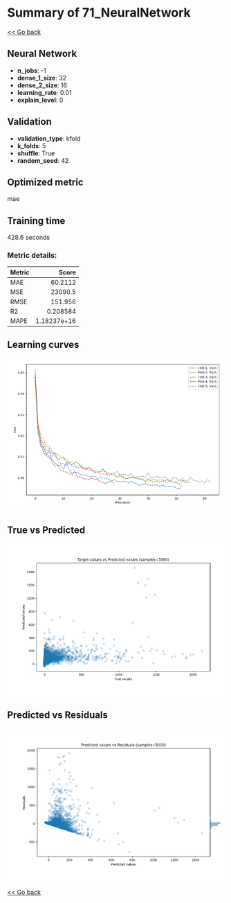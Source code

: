 # Summary of 71_NeuralNetwork

[<< Go back](../README.md)


## Neural Network
- **n_jobs**: -1
- **dense_1_size**: 32
- **dense_2_size**: 16
- **learning_rate**: 0.01
- **explain_level**: 0

## Validation
 - **validation_type**: kfold
 - **k_folds**: 5
 - **shuffle**: True
 - **random_seed**: 42

## Optimized metric
mae

## Training time

428.6 seconds

### Metric details:
| Metric   |           Score |
|:---------|----------------:|
| MAE      |    60.2112      |
| MSE      | 23090.5         |
| RMSE     |   151.956       |
| R2       |     0.208584    |
| MAPE     |     1.18237e+16 |



## Learning curves
![Learning curves](learning_curves.png)
## True vs Predicted

![True vs Predicted](true_vs_predicted.png)


## Predicted vs Residuals

![Predicted vs Residuals](predicted_vs_residuals.png)



[<< Go back](../README.md)
